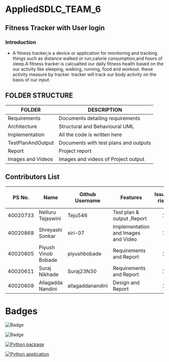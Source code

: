 # AppliedSDLC_TEAM_6
## Fitness Tracker with User login
### Introduction
- A fitness tracker,is a device or application for monitoring and tracking things such as distance walked or run,calorie consumption,and hours of sleep.A fitness tracker is calcualted our daily fitness health based on the our activity like sleeping, walking, running, food and workout. these activity measure by tracker. tracker will track our body activity on the basis of our input.



## FOLDER STRUCTURE

|    FOLDER           |             DESCRIPTION                  |    
|---------------------|------------------------------------------|
| Requirements        | Documents detailing requirements         |             
| Architecture        | Structural and Behavioural UML           |   
| Implementation      | All the code is written here             |
| TestPlanAndOutput   | Documents with test plans and outputs    | 
| Report              | Project report                           |
| Images and Videos   | Images and videos of Project output      | 




## Contributors List 
PS No.   | Name                 |  Github Username   | Features                   | Issuess rised      |  Issuess Resolved | No.of Test Cases |  Test case Pass |               
---------|----------------------|--------------------|-------------------------------|:--------------------:|:-------------------:|:------------------:|:-----------------:|
40020733 |Nelluru Tejaswini     |Teju546             | Test plan & output ,Report          |         1          |         1         |         5        |        5          |  
40020868 |Shreyashi Sonkar      |siri-07             | Implementation and Images and Video |         1          |         1         |         5        |        5          |
40020605 |Piyush Vinob Bobade   |piyushbobade        | Requirements and Report             |         1          |         1         |         5        |        5          |
40020611 |Suraj Nikhade         |Suraj23N30          | Requirements and Report             |         1          |         1         |         5        |        5          |
40020608 |Allagadda Nandini     |allagaddanandini    | Design and Report                   |         1          |         1         |         5        |        5          |


# Badges
![Badge](https://api.codiga.io/project/30306/score/svg)

![Badge](https://api.codiga.io/project/30306/status/svg)

[![Python package](https://github.com/siri-07/AppliedSDLC_TEAM_6/actions/workflows/python-package.yml/badge.svg)](https://github.com/siri-07/AppliedSDLC_TEAM_6/actions/workflows/python-package.yml)

[![Python application](https://github.com/siri-07/AppliedSDLC_TEAM_6/actions/workflows/python-app.yml/badge.svg)](https://github.com/siri-07/AppliedSDLC_TEAM_6/actions/workflows/python-app.yml)

